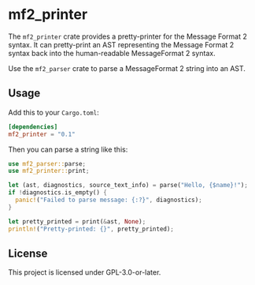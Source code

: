 # mf2_printer

The `mf2_printer` crate provides a pretty-printer for the Message Format 2
syntax. It can pretty-print an AST representing the Message Format 2 syntax back
into the human-readable MessageFormat 2 syntax.

Use the `mf2_parser` crate to parse a MessageFormat 2 string into an AST.

## Usage

Add this to your `Cargo.toml`:

```toml
[dependencies]
mf2_printer = "0.1"
```

Then you can parse a string like this:

```rust
use mf2_parser::parse;
use mf2_printer::print;

let (ast, diagnostics, source_text_info) = parse("Hello, {$name}!");
if !diagnostics.is_empty() {
  panic!("Failed to parse message: {:?}", diagnostics);
}

let pretty_printed = print(&ast, None);
println!("Pretty-printed: {}", pretty_printed);
```

## License

This project is licensed under GPL-3.0-or-later.
